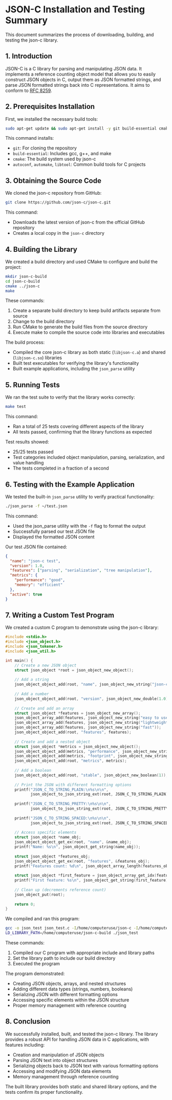 # JSON-C Installation and Testing Summary

This document summarizes the process of downloading, building, and testing the json-c library.

## 1. Introduction

JSON-C is a C library for parsing and manipulating JSON data. It implements a reference counting object model that allows you to easily construct JSON objects in C, output them as JSON formatted strings, and parse JSON formatted strings back into C representations. It aims to conform to [RFC 8259](https://www.rfc-editor.org/rfc/rfc8259).

## 2. Prerequisites Installation

First, we installed the necessary build tools:

```bash
sudo apt-get update && sudo apt-get install -y git build-essential cmake autoconf automake libtool
```

This command installs:
- `git`: For cloning the repository
- `build-essential`: Includes gcc, g++, and make
- `cmake`: The build system used by json-c
- `autoconf`, `automake`, `libtool`: Common build tools for C projects

## 3. Obtaining the Source Code

We cloned the json-c repository from GitHub:

```bash
git clone https://github.com/json-c/json-c.git
```

This command:
- Downloads the latest version of json-c from the official GitHub repository
- Creates a local copy in the `json-c` directory

## 4. Building the Library

We created a build directory and used CMake to configure and build the project:

```bash
mkdir json-c-build
cd json-c-build
cmake ../json-c
make
```

These commands:
1. Create a separate build directory to keep build artifacts separate from source
2. Change to the build directory
3. Run CMake to generate the build files from the source directory
4. Execute make to compile the source code into libraries and executables

The build process:
- Compiled the core json-c library as both static (`libjson-c.a`) and shared (`libjson-c.so`) libraries
- Built test executables for verifying the library's functionality
- Built example applications, including the `json_parse` utility

## 5. Running Tests

We ran the test suite to verify that the library works correctly:

```bash
make test
```

This command:
- Ran a total of 25 tests covering different aspects of the library
- All tests passed, confirming that the library functions as expected

Test results showed:
- 25/25 tests passed
- Test categories included object manipulation, parsing, serialization, and value handling
- The tests completed in a fraction of a second

## 6. Testing with the Example Application

We tested the built-in `json_parse` utility to verify practical functionality:

```bash
./json_parse -f ~/test.json
```

This command:
- Used the json_parse utility with the `-f` flag to format the output
- Successfully parsed our test JSON file
- Displayed the formatted JSON content

Our test JSON file contained:
```json
{
  "name": "json-c test",
  "version": 1.0,
  "features": ["parsing", "serialization", "tree manipulation"],
  "metrics": {
    "performance": "good",
    "memory": "efficient"
  },
  "active": true
}
```

## 7. Writing a Custom Test Program

We created a custom C program to demonstrate using the json-c library:

```c
#include <stdio.h>
#include <json_object.h>
#include <json_tokener.h>
#include <json_util.h>

int main() {
    // Create a new JSON object
    struct json_object *root = json_object_new_object();
    
    // Add a string
    json_object_object_add(root, "name", json_object_new_string("json-c example"));
    
    // Add a number
    json_object_object_add(root, "version", json_object_new_double(1.0));
    
    // Create and add an array
    struct json_object *features = json_object_new_array();
    json_object_array_add(features, json_object_new_string("easy to use"));
    json_object_array_add(features, json_object_new_string("lightweight"));
    json_object_array_add(features, json_object_new_string("fast"));
    json_object_object_add(root, "features", features);
    
    // Create and add a nested object
    struct json_object *metrics = json_object_new_object();
    json_object_object_add(metrics, "performance", json_object_new_string("excellent"));
    json_object_object_add(metrics, "footprint", json_object_new_string("small"));
    json_object_object_add(root, "metrics", metrics);
    
    // Add a boolean
    json_object_object_add(root, "stable", json_object_new_boolean(1));
    
    // Print the JSON with different formatting options
    printf("JSON_C_TO_STRING_PLAIN:\n%s\n\n", 
           json_object_to_json_string_ext(root, JSON_C_TO_STRING_PLAIN));
    
    printf("JSON_C_TO_STRING_PRETTY:\n%s\n\n", 
           json_object_to_json_string_ext(root, JSON_C_TO_STRING_PRETTY));
    
    printf("JSON_C_TO_STRING_SPACED:\n%s\n\n", 
           json_object_to_json_string_ext(root, JSON_C_TO_STRING_SPACED));
    
    // Access specific elements
    struct json_object *name_obj;
    json_object_object_get_ex(root, "name", &name_obj);
    printf("Name: %s\n", json_object_get_string(name_obj));
    
    struct json_object *features_obj;
    json_object_object_get_ex(root, "features", &features_obj);
    printf("Features count: %d\n", json_object_array_length(features_obj));
    
    struct json_object *first_feature = json_object_array_get_idx(features_obj, 0);
    printf("First feature: %s\n", json_object_get_string(first_feature));
    
    // Clean up (decrements reference count)
    json_object_put(root);
    
    return 0;
}
```

We compiled and ran this program:

```bash
gcc -o json_test json_test.c -I/home/computeruse/json-c -I/home/computeruse/json-c-build -L/home/computeruse/json-c-build -ljson-c
LD_LIBRARY_PATH=/home/computeruse/json-c-build ./json_test
```

These commands:
1. Compiled our C program with appropriate include and library paths
2. Set the library path to include our build directory
3. Executed the program

The program demonstrated:
- Creating JSON objects, arrays, and nested structures
- Adding different data types (strings, numbers, booleans)
- Serializing JSON with different formatting options
- Accessing specific elements within the JSON structure
- Proper memory management with reference counting

## 8. Conclusion

We successfully installed, built, and tested the json-c library. The library provides a robust API for handling JSON data in C applications, with features including:

- Creation and manipulation of JSON objects
- Parsing JSON text into object structures
- Serializing objects back to JSON text with various formatting options
- Accessing and modifying JSON data elements
- Memory management through reference counting

The built library provides both static and shared library options, and the tests confirm its proper functionality.